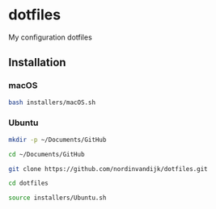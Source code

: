 # dotfiles
My configuration dotfiles

## Installation

### macOS

```bash
bash installers/macOS.sh
```

### Ubuntu

```bash
mkdir -p ~/Documents/GitHub
```

```bash
cd ~/Documents/GitHub
```

```bash
git clone https://github.com/nordinvandijk/dotfiles.git
```

```bash
cd dotfiles
```

```bash
source installers/Ubuntu.sh
```
